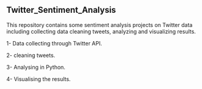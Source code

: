 ## Twitter_Sentiment_Analysis

This repository contains some sentiment analysis projects on Twitter data including collecting data cleaning tweets, analyzing and visualizing results.

1- Data collecting through Twitter API.

2- cleaning tweets.

3- Analysing in Python. 

4- Visualising the results.
